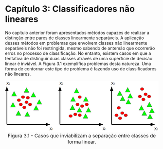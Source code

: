 <style>
    legend {
        font-size: 16px;
    }
    main {
        text-align: justify;
    }
</style>

# Capítulo 3: Classificadores não lineares

No capítulo anterior foram apresentados métodos capazes de realizar a distinção entre pares de classes linearmente separáveis. A aplicação desses métodos em problemas que envolvem classes não linearmente separáveis não foi restringida, mesmo sabendo de antemão que ocorrerão erros no processo de classificação. No entanto, existem casos em que a tentativa de distinguir duas classes através de uma superfície de decisão linear é inviável. A Figura 3.1 exemplifica problemas desta natureza. Uma forma de contornar este tipo de problema é fazendo uso de classificadores não lineares.

<div align="center"> 

![figura31](images/figura31.png "figura 3.1") <legend>Figura 3.1 - Casos que inviabilizam a separação entre classes de forma linear.</legend> </div>

